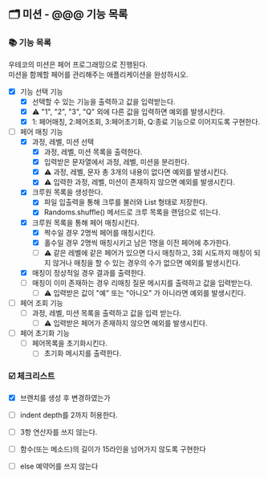 ## 🗂 미션 - @@@ 기능 목록

###  📚 기능 목록
우테코의 미션은 페어 프로그래밍으로 진행된다.<br>
미션을 함께할 페어를 관리해주는 애플리케이션을 완성하시오.
- [X] 기능 선택 기능
  + [X] 선택할 수 있는 기능을 출력하고 값을 입력받는다.
  + [X] ⚠️ "1", "2", "3", "Q" 외에 다른 값을 입력하면 예외를 발생시킨다.
  + [X] 1: 페어매칭, 2:페어조회, 3:페어초기화, Q:종료 기능으로 이어지도록 구현한다.
- [ ] 페어 매칭 기능
  + [X] 과정, 레벨, 미션 선택
    * [X] 과정, 레벨, 미션 목록을 출력한다.
    * [X] 입력받은 문자열에서 과정, 레벨, 미션을 분리한다.
    * [X] ⚠️ 과정, 레벨, 문자 총 3개의 내용이 없다면 예외를 발생시킨다.
    * [X] ⚠️ 입력한 과정, 레벨, 미션이 존재하지 않으면 예외를 발생시킨다.
  + [X] 크루원 목록을 생성한다.
    * [X] 파일 입출력을 통해 크루를 불러와 List<String> 형태로 저장한다.
    * [X] Randoms.shuffle() 메서드로 크루 목록을 랜덤으로 섞는다.
  + [X] 크루원 목록을 통해 페어 매칭시킨다.
    * [X] 짝수일 경우 2명씩 페어를 매칭시킨다.
    * [X] 홀수일 경우 2명씩 매칭시키고 남은 1명을 이전 페어에 추가한다.
    * [ ] ⚠️ 같은 레벨에 같은 페어가 있으면 다시 매칭하고, 3회 시도까지 매칭이 되지 않거나 매칭을 할 수 있는 경우의 수가 없으면 예외를 발생시킨다.
  + [X] 매칭이 정상적일 경우 결과를 출력한다.
  + [ ] 매칭이 이미 존재하는 경우 리매칭 질문 메시지를 출력하고 값을 입력받는다.
    * [ ] ⚠️ 입력받은 값이 "예" 또는 "아니오" 가 아니라면 예외를 발생시킨다.
- [ ] 페어 조회 기능
  + [ ] 과정, 레벨, 미션 목록을 출력하고 값을 입력 받는다.
    * [ ] ⚠️ 입력받은 페어가 존재하지 않으면 예외를 발생시킨다.
- [ ] 페어 초기화 기능
  + [ ] 페어목록을 초기화시킨다.
    * [ ] 초기화 메시지를 출력한다.

<!--
기능 목록
- [ ] : 기능명
  + [ ] : 구현할 기능
	* [ ] : 세부 기능
	* [ ] ⚠️ : 예외 처리 기능
-->


###  ☑️ 체크리스트

- [X] 브랜치를 생성 후 변경하였는가
- [ ] indent depth를 2까지 허용한다.
- [ ] 3항 연산자를 쓰지 않는다.
- [ ] 함수(또는 메소드)의 길이가 15라인을 넘어가지 않도록 구현한다
- [ ] else 예약어를 쓰지 않는다



